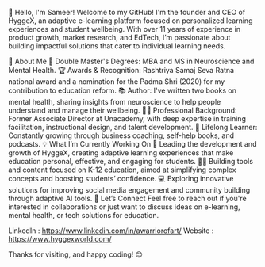 👋 Hello, I'm Sameer!
Welcome to my GitHub! I'm the founder and CEO of HyggeX, an adaptive e-learning platform focused on personalized learning experiences and student wellbeing. With over 11 years of experience in product growth, market research, and EdTech, I’m passionate about building impactful solutions that cater to individual learning needs.

🚀 About Me
🧠 Double Master's Degrees: MBA and MS in Neuroscience and Mental Health.
🏆 Awards & Recognition: Rashtriya Samaj Seva Ratna national award and a nomination for the Padma Shri (2020) for my contribution to education reform.
📚 Author: I've written two books on mental health, sharing insights from neuroscience to help people understand and manage their wellbeing.
🧑‍💼 Professional Background: Former Associate Director at Unacademy, with deep expertise in training facilitation, instructional design, and talent development.
🌱 Lifelong Learner: Constantly growing through business coaching, self-help books, and podcasts.
💡 What I’m Currently Working On
🎯 Leading the development and growth of HyggeX, creating adaptive learning experiences that make education personal, effective, and engaging for students.
👨‍🏫 Building tools and content focused on K-12 education, aimed at simplifying complex concepts and boosting students’ confidence.
💻 Exploring innovative solutions for improving social media engagement and community building through adaptive AI tools.
💬 Let’s Connect
Feel free to reach out if you're interested in collaborations or just want to discuss ideas on e-learning, mental health, or tech solutions for education.

LinkedIn : https://www.linkedin.com/in/awarriorofart/
Website : https://www.hyggexworld.com/

Thanks for visiting, and happy coding! 😊
